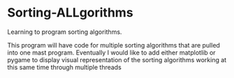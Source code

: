 # Sorting-ALLgorithms
Learning to program sorting algorithms.  

This program will have code for multiple sorting algorithms that are pulled into one mast program.  Eventually I would like to add either matplotlib or pygame to display visual representation of the sorting algorithms working at this same time through multiple threads
